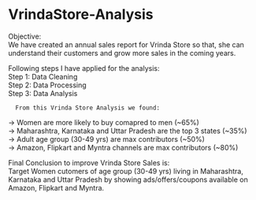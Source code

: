 # VrindaStore-Analysis
Objective:                                                                                                                                                            
We have created an annual sales report for Vrinda Store so that, she can understand their customers and grow more sales in the coming years. 

Following steps I have applied for the analysis:                                                                                                                      
Step 1: Data Cleaning                                                                                                                                                 
Step 2: Data Processing                                                                                                                                               
Step 3: Data Analysis                                                                                                                                                 

      From this Vrinda Store Analysis we found:                                                                                                                      
-> Women are more likely to buy comapred to men (~65%)                                                                                                             
-> Maharashtra, Karnataka and Uttar Pradesh are the top 3 states (~35%)                                                                                               
-> Adult age group (30-49 yrs) are max contributors (~50%)                                                                                                            
-> Amazon, Flipkart and Myntra channels are max contributors (~80%) 

Final Conclusion to improve Vrinda Store Sales is:                                                                                                                    
Target Women cutomers of age group (30-49 yrs) living in Maharashtra, Karnataka and Uttar Pradesh by showing ads/offers/coupons available on Amazon, Flipkart and Myntra.
